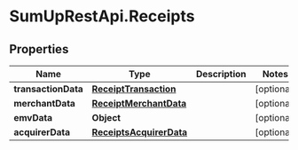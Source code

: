 # SumUpRestApi.Receipts

## Properties
Name | Type | Description | Notes
------------ | ------------- | ------------- | -------------
**transactionData** | [**ReceiptTransaction**](ReceiptTransaction.md) |  | [optional] 
**merchantData** | [**ReceiptMerchantData**](ReceiptMerchantData.md) |  | [optional] 
**emvData** | **Object** |  | [optional] 
**acquirerData** | [**ReceiptsAcquirerData**](ReceiptsAcquirerData.md) |  | [optional] 
